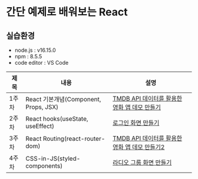 # 간단 예제로 배워보는 React 

## 실습환경 
- node.js : v16.15.0
- npm : 8.5.5
- code editor : VS Code

|제목|내용|설명|
|------|---|---|
|1주차|React 기본개념(Component, Props, JSX)|[TMDB API 데이터를 활용한 영화 앱 데모 만들기](https://github.com/Boin-Kau/learn-react-with-simple-demo/tree/main/react-basic-demo)|
|2주차|React hooks(useState, useEffect)|[로그인 화면 만들기](https://github.com/Boin-Kau/learn-react-with-simple-demo/tree/main/react-hooks-demo)|
|3주차|React Routing(react-router-dom)|[TMDB API 데이터를 활용한 영화 앱 데모 만들기2](https://github.com/Boin-Kau/learn-react-with-simple-demo/tree/main/react-routing-demo)|
|4주차|CSS-in-JS(styled-components)|[라디오 그룹 화면 만들기](https://github.com/Boin-Kau/learn-react-with-simple-demo/tree/main/react-radio-group-demo)|
